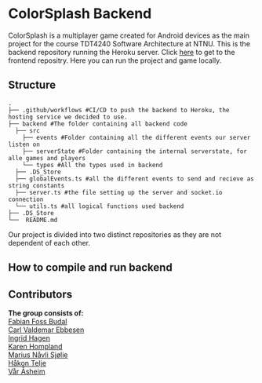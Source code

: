 # ColorSplash Backend
ColorSplash is a multiplayer game created for Android devices as the main project for the course TDT4240 Software Architecture at NTNU.
This is the backend repository running the Heroku server. 
Click [here](https://github.com/FabianFoss/color-splash-frontend) to get to the frontend repositry. Here you can run the project and game locally.

## Structure
```
.
├── .github/workflows #CI/CD to push the backend to Heroku, the hosting service we decided to use.
├── backend #The folder containing all backend code
  ├── src
    ├── events #Folder containing all the different events our server listen on
    ├── serverState #Folder containing the internal serverstate, for alle games and players
    └── types #All the types used in backend
  ├── .DS_Store
  ├── globalEvents.ts #all the different events to send and recieve as string constants
  ├── server.ts #the file setting up the server and socket.io connection
  └── utils.ts #all logical functions used backend
├── .DS_Store               
└──  README.md
```
Our project is divided into two distinct repositories as they are not dependent of each other.

## How to compile and run backend


## Contributors
**The group consists of:**<br>
[Fabian Foss Budal](https://github.com/FabianFoss)<br>
[Carl Valdemar Ebbesen](https://github.com/Carlvebbesen)<br>
[Ingrid Hagen](https://github.com/hageningrid)<br>
[Karen Hompland](https://github.com/karenhompland)<br>
[Marius Nåvli Sjølie](https://github.com/mariussjolie)<br>
[Håkon Telje](https://github.com/vaarantnu)<br>
[Vår Åsheim](https://github.com/haakonte)<br>
